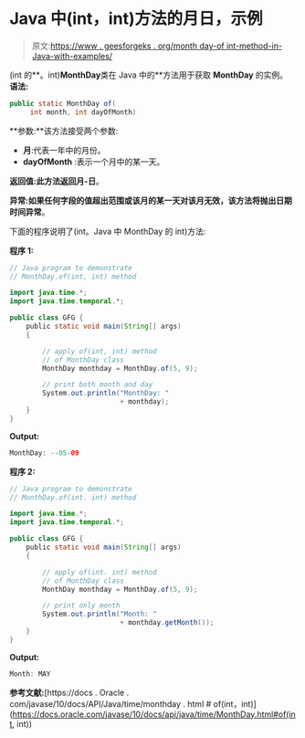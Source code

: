 # Java 中(int，int)方法的月日，示例

> 原文:[https://www . geesforgeks . org/month day-of int-method-in-Java-with-examples/](https://www.geeksforgeeks.org/monthday-ofint-int-method-in-java-with-examples/)

(int 的**。int)**MonthDay**类在 Java 中的**方法用于获取 **MonthDay** 的实例。
**语法:**

```java
public static MonthDay of(
     int month, int dayOfMonth)

```

**参数:**该方法接受两个参数:

*   **月**:代表一年中的月份。
*   **dayOfMonth** :表示一个月中的某一天。

**返回值:**此方法返回**月-日**。

**异常:**如果任何字段的值超出范围或该月的某一天对该月无效，该方法将抛出**日期时间异常**。

下面的程序说明了(int。Java 中 MonthDay 的 int)方法:

**程序 1:**

```java
// Java program to demonstrate
// MonthDay.of(int, int) method

import java.time.*;
import java.time.temporal.*;

public class GFG {
    public static void main(String[] args)
    {

        // apply of(int, int) method
        // of MonthDay class
        MonthDay monthday = MonthDay.of(5, 9);

        // print both month and day
        System.out.println("MonthDay: "
                           + monthday);
    }
}
```

**Output:**

```java
MonthDay: --05-09

```

**程序 2:**

```java
// Java program to demonstrate
// MonthDay.of(int. int) method

import java.time.*;
import java.time.temporal.*;

public class GFG {
    public static void main(String[] args)
    {

        // apply of(int. int) method
        // of MonthDay class
        MonthDay monthday = MonthDay.of(5, 9);

        // print only month
        System.out.println("Month: "
                           + monthday.getMonth());
    }
}
```

**Output:**

```java
Month: MAY

```

**参考文献:**[https://docs . Oracle . com/javase/10/docs/API/Java/time/monthday . html # of(int，int)](https://docs.oracle.com/javase/10/docs/api/java/time/MonthDay.html#of(int, int))